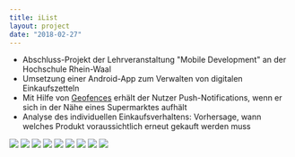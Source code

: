 ```yaml
---
title: iList
layout: project
date: "2018-02-27"
---
```

* Abschluss-Projekt der Lehrveranstaltung "Mobile Development" an der Hochschule Rhein-Waal
* Umsetzung einer Android-App zum Verwalten von digitalen Einkaufszetteln
* Mit Hilfe von <a href="https://developer.android.com/training/location/geofencing.html" target="_blank">Geofences</a> erhält der Nutzer Push-Notifications, wenn er sich in der Nähe eines Supermarktes aufhält
* Analyse des individuellen Einkaufsverhaltens: Vorhersage, wann welches Produkt voraussichtlich erneut gekauft werden muss

<media-slider>
    <img src="./ilist_1.png"/>
    <img src="./ilist_2.png"/>
    <img src="./ilist_3.png"/>
    <img src="./ilist_4.png"/>
    <img src="./ilist_5.png"/>
    <img src="./ilist_6.png"/>
    <img src="./ilist_7.png"/>
    <img src="./ilist_8.png"/>
    <img src="./ilist_9.png"/>
</media-slider>